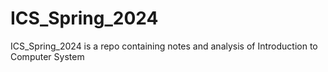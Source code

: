 # ICS_Spring_2024
ICS_Spring_2024 is a repo containing notes and analysis of Introduction to Computer System
